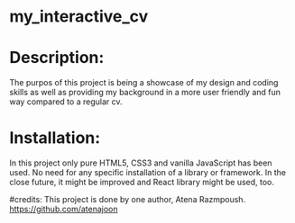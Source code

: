 # my_interactive_cv

# Description:
The purpos of this project is being a showcase of my design and coding skills as well as providing my background in a more user friendly and fun way compared to a regular cv.

# Installation:
In this project only pure HTML5, CSS3 and vanilla JavaScript has been used. No need for any specific installation of a library or framework.
In the close future, it might be improved and React library might be used, too.

#credits:
This project is done by one author, Atena Razmpoush.
https://github.com/atenajoon
